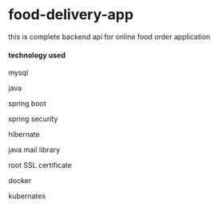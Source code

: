 # food-delivery-app
this is complete backend api for online food order application 
#### technology used

mysql

java

spring boot

spring security

hibernate

java mail library

root SSL certificate 

docker

kubernates
